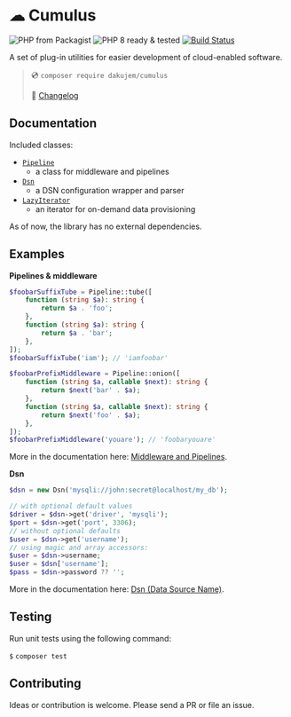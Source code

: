 # ☁ Cumulus

![PHP from Packagist](https://img.shields.io/packagist/php-v/dakujem/cumulus)
![PHP 8 ready & tested](https://img.shields.io/static/v1?label=php%208&message=tested%20%F0%9F%91%8D&color=green)
[![Build Status](https://travis-ci.org/dakujem/cumulus.svg?branch=master)](https://travis-ci.org/dakujem/cumulus)

A set of plug-in utilities for easier development of cloud-enabled software.

> 💿 `composer require dakujem/cumulus`
>
> 📒 [Changelog](changelog.md)


## Documentation

Included classes:
- [`Pipeline`](doc/pipeline.md)
	- a class for middleware and pipelines
- [`Dsn`](doc/dsn.md)
	- a DSN configuration wrapper and parser
- [`LazyIterator`](doc/lazyIterator.md)
	- an iterator for on-demand data provisioning

As of now, the library has no external dependencies.


## Examples

**Pipelines & middleware**
```php
$foobarSuffixTube = Pipeline::tube([
    function (string $a): string {
        return $a . 'foo';
    },
    function (string $a): string {
        return $a . 'bar';
    },
]);
$foobarSuffixTube('iam'); // 'iamfoobar'

$foobarPrefixMiddleware = Pipeline::onion([
    function (string $a, callable $next): string {
        return $next('bar' . $a);
    },
    function (string $a, callable $next): string {
        return $next('foo' . $a);
    },
]);
$foobarPrefixMiddleware('youare'); // 'foobaryouare'
```
More in the documentation here: [Middleware and Pipelines](doc/pipeline.md).

**Dsn**
```php
$dsn = new Dsn('mysqli://john:secret@localhost/my_db');

// with optional default values
$driver = $dsn->get('driver', 'mysqli');
$port = $dsn->get('port', 3306);
// without optional defaults
$user = $dsn->get('username');
// using magic and array accessors:
$user = $dsn->username;
$user = $dsn['username'];
$pass = $dsn->password ?? '';
```
More in the documentation here: [Dsn (Data Source Name)](doc/dsn.md).


## Testing

Run unit tests using the following command:

`$` `composer test`


## Contributing

Ideas or contribution is welcome. Please send a PR or file an issue.

